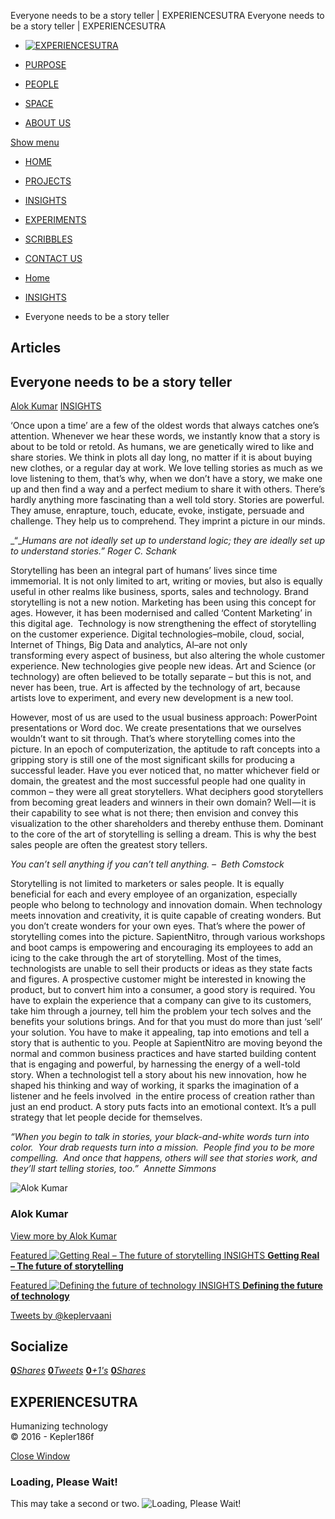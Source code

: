 Everyone needs to be a story teller | EXPERIENCESUTRA                         Everyone needs to be a story teller | EXPERIENCESUTRA                                   

*   [![EXPERIENCESUTRA](/wp-content/themes/tresor-theme/images/logo.png)](http://experiencesutra.com/)

*   [PURPOSE](http://experiencesutra.com/purpose/)
*   [PEOPLE](http://experiencesutra.com/people/)
*   [SPACE](http://experiencesutra.com/gallery/space/)
*   [ABOUT US](http://experiencesutra.com/about-us/)

 [Show menu](#dat-menu)

*   [HOME](http://experiencesutra.com/)
*   [PROJECTS](http://experiencesutra.com/category/projects/)
*   [INSIGHTS](http://experiencesutra.com/category/insights/)
*   [EXPERIMENTS](http://experiencesutra.com/category/experiments/)
*   [SCRIBBLES](http://experiencesutra.com/category/scribbles/)
*   [CONTACT US](http://experiencesutra.com/contact-us/)

*   [Home](http://experiencesutra.com)
*   [INSIGHTS](http://experiencesutra.com/category/insights/)
*   Everyone needs to be a story teller

Articles
--------

Everyone needs to be a story teller
-----------------------------------

[Alok Kumar](http://experiencesutra.com/author/alkuma/ "Posts by Alok Kumar") [INSIGHTS](http://experiencesutra.com/category/insights/)

‘Once upon a time’ are a few of the oldest words that always catches one’s attention. Whenever we hear these words, we instantly know that a story is about to be told or retold. As humans, we are genetically wired to like and share stories. We think in plots all day long, no matter if it is about buying new clothes, or a regular day at work. We love telling stories as much as we love listening to them, that’s why, when we don’t have a story, we make one up and then find a way and a perfect medium to share it with others. There’s hardly anything more fascinating than a well told story. Stories are powerful. They amuse, enrapture, touch, educate, evoke, instigate, persuade and challenge. They help us to comprehend. They imprint a picture in our minds.

_“__Humans are not ideally set up to understand logic; they are ideally set up to understand stories.” Roger C. Schank_

Storytelling has been an integral part of humans’ lives since time immemorial. It is not only limited to art, writing or movies, but also is equally useful in other realms like business, sports, sales and technology. Brand storytelling is not a new notion. Marketing has been using this concept for ages. However, it has been modernised and called ‘Content Marketing’ in this digital age.  Technology is now strengthening the effect of storytelling on the customer experience. Digital technologies–mobile, cloud, social, Internet of Things, Big Data and analytics, AI–are not only transforming every aspect of business, but also altering the whole customer experience. New technologies give people new ideas. Art and Science (or technology) are often believed to be totally separate – but this is not, and never has been, true. Art is affected by the technology of art, because artists love to experiment, and every new development is a new tool.

However, most of us are used to the usual business approach: PowerPoint presentations or Word doc. We create presentations that we ourselves wouldn’t want to sit through. That’s where storytelling comes into the picture. In an epoch of computerization, the aptitude to raft concepts into a gripping story is still one of the most significant skills for producing a successful leader. Have you ever noticed that, no matter whichever field or domain, the greatest and the most successful people had one quality in common – they were all great storytellers. What deciphers good storytellers from becoming great leaders and winners in their own domain? Well — it is their capability to see what is not there; then envision and convey this visualization to the other shareholders and thereby enthuse them. Dominant to the core of the art of storytelling is selling a dream. This is why the best sales people are often the greatest story tellers.

_You can’t sell anything if you can’t tell anything. –  Beth Comstock_

Storytelling is not limited to marketers or sales people. It is equally beneficial for each and every employee of an organization, especially people who belong to technology and innovation domain. When technology meets innovation and creativity, it is quite capable of creating wonders. But you don’t create wonders for your own eyes. That’s where the power of storytelling comes into the picture. SapientNitro, through various workshops and boot camps is empowering and encouraging its employees to add an icing to the cake through the art of storytelling. Most of the times, technologists are unable to sell their products or ideas as they state facts and figures. A prospective customer might be interested in knowing the product, but to convert him into a consumer, a good story is required. You have to explain the experience that a company can give to its customers, take him through a journey, tell him the problem your tech solves and the benefits your solutions brings. And for that you must do more than just ‘sell’ your solution. You have to make it appealing, tap into emotions and tell a story that is authentic to you. People at SapientNitro are moving beyond the normal and common business practices and have started building content that is engaging and powerful, by harnessing the energy of a well-told story. When a technologist tell a story about his new innovation, how he shaped his thinking and way of working, it sparks the imagination of a listener and he feels involved  in the entire process of creation rather than just an end product. A story puts facts into an emotional context. It’s a pull strategy that let people decide for themselves.

_“When you begin to talk in stories, your black-and-white words turn into color.  Your drab requests turn into a mission.  People find you to be more compelling.  And once that happens, others will see that stories work, and they’ll start telling stories, too.”  Annette Simmons_

![Alok Kumar](http://2.gravatar.com/avatar/5b549cbaca56272c0b3e4ef88e183c72?s=100&d=mm&r=g)

### Alok Kumar

[View more by Alok Kumar](http://experiencesutra.com/author/alkuma/)

[Featured ![Getting Real – The future of storytelling](http://experiencesutra.com/wp-content/uploads/2015/06/shutterstock_129557375-397x310_c.jpg)   INSIGHTS **Getting Real – The future of storytelling**](http://experiencesutra.com/insights/getting-real-the-future-of-storytelling/) 

[Featured ![Defining the future of technology](http://experiencesutra.com/wp-content/uploads/2015/01/shutterstock_198885266-397x310_c.jpg)   INSIGHTS **Defining the future of technology**](http://experiencesutra.com/insights/defining-the-future-of-technology/) 

[Tweets by @keplervaani](https://twitter.com/twitterdev)

Socialize
---------

[**0**_Shares_](http://www.facebook.com/sharer/sharer.php?u=http://experiencesutra.com) [**0**_Tweets_](#) [**0**_+1's_](https://plus.google.com/share?url=http://experiencesutra.com) [**0**_Shares_](http://www.linkedin.com/shareArticle?mini=true&url=http://experiencesutra.com&title=EXPERIENCESUTRA+-+Humanizing+Technology)

EXPERIENCESUTRA
---------------

Humanizing technology  
© 2016 - Kepler186f

[Close Window](#)

### Loading, Please Wait!

This may take a second or two. ![Loading, Please Wait!](http://experiencesutra.com/wp-content/themes/tresor-theme/images/loading.gif "Loading, Please Wait!")